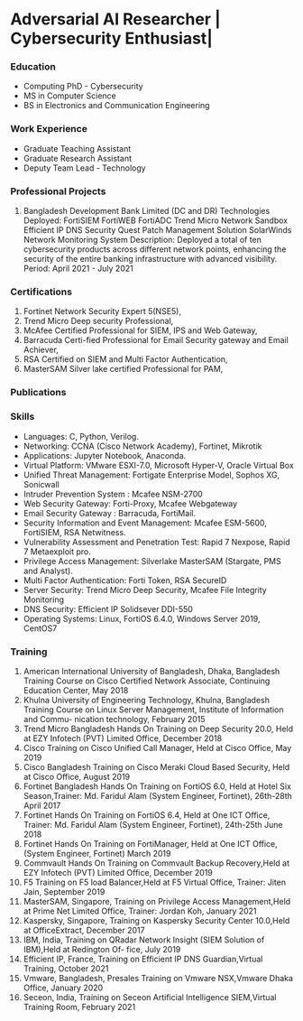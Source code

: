 # Adversarial AI Researcher | Cybersecurity Enthusiast|  

### Education
- Computing PhD - Cybersecurity
- MS in Computer Science
- BS in Electronics and Communication Engineering

### Work Experience
- Graduate Teaching Assistant
- Graduate Research Assistant
- Deputy Team Lead - Technology
 

### Professional Projects
1. Bangladesh Development Bank Limited (DC and DR)
Technologies Deployed:
FortiSIEM
FortiWEB
FortiADC
Trend Micro Network Sandbox
Efficient IP DNS Security
Quest Patch Management Solution
SolarWinds Network Monitoring System
Description: Deployed a total of ten cybersecurity products across different network points, enhancing the security of the entire banking infrastructure with advanced visibility.
Period: April 2021 - July 2021

### Certifications
1. Fortinet Network Security Expert 5(NSE5), 
2. Trend Micro Deep security Professional,
3. McAfee Certified Professional for SIEM, IPS and Web Gateway, 
4. Barracuda Certi-fied Professional for Email Security gateway and Email Achiever, 
5. RSA Certified on SIEM and Multi Factor Authentication, 
6. MasterSAM Silver lake certified Professional for PAM,

### Publications

### Skills
- Languages: C, Python, Verilog.
- Networking: CCNA (Cisco Network Academy), Fortinet, Mikrotik
- Applications: Jupyter Notebook, Anaconda.
- Virtual Platform: VMware ESXI-7.0, Microsoft Hyper-V, Oracle Virtual Box
- Unified Threat Management: Fortigate Enterprise Model, Sophos XG, Sonicwall
- Intruder Prevention System : Mcafee NSM-2700
- Web Security Gateway: Forti-Proxy, Mcafee Webgateway
- Email Security Gateway : Barracuda, FortiMail.
- Security Information and Event Management: Mcafee ESM-5600, FortiSIEM, RSA Netwitness.
- Vulnerability Assessment and Penetration Test: Rapid 7 Nexpose, Rapid 7 Metaexploit pro.
- Privilege Access Management: Silverlake MasterSAM (Stargate, PMS and Analyst).
- Multi Factor Authentication: Forti Token, RSA SecureID
- Server Security: Trend Micro Deep Security, Mcafee File Integrity Monitoring
- DNS Security: Efficient IP Solidsever DDI-550
- Operating Systems: Linux, FortiOS 6.4.0, Windows Server 2019, CentOS7

### Training
1. American International University of Bangladesh, Dhaka, Bangladesh
Training Course on Cisco Certified Network Associate, Continuing Education Center,
May 2018
2. Khulna University of Engineering Technology, Khulna, Bangladesh
Training Course on Linux Server Management, Institute of Information and Commu-
nication technology, February 2015
3. Trend Micro Bangladesh
Hands On Training on Deep Security 20.0, Held at EZY Infotech (PVT) Limited Office,
December 2018
4. Cisco 
Training on Cisco Unified Call Manager, Held at Cisco Office, May 2019
5. Cisco Bangladesh
Training on Cisco Meraki Cloud Based Security, Held at Cisco Office, August 2019
5. Fortinet Bangladesh
Hands On Training on FortiOS 6.0, Held at Hotel Six Season,Trainer: Md. Faridul
Alam (System Engineer, Fortinet), 26th-28th April 2017
6. Fortinet 
Hands On Training on FortiOS 6.4, Held at One ICT Office, Trainer: Md. Faridul
Alam (System Engineer, Fortinet), 24th-25th June 2018
7. Fortinet 
Hands On Training on FortiManager, Held at One ICT Office,(System Engineer, Fortinet)
March 2019
8. Commvault 
Hands On Training on Commvault Backup Recovery,Held at EZY Infotech (PVT)
Limited Office, December 2019
9. F5 
Training on F5 load Balancer,Held at F5 Virtual Office, Trainer: Jiten Jain, September
2019
10. MasterSAM, Singapore,
Training on Privilege Access Management,Held at Prime Net Limited Office, Trainer:
Jordan Koh, January 2021
11. Kaspersky, Singapore,
Training on Kaspersky Security Center 10.0,Held at OfficeExtract, December 2017
12. IBM, India,
Training on QRadar Network Insight (SIEM Solution of IBM),Held at Redington Of-
fice, July 2019
13. Efficient IP, France,
Training on Efficient IP DNS Guardian,Virtual Training, October 2021
14. Vmware, Bangladesh,
Presales Training on Vmware NSX,Vmware Dhaka Office, January 2020
15. Seceon, India,
Training on Seceon Artificial Intelligence SIEM,Virtual Training Room, February 2021
